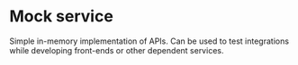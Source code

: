 # Mock service

Simple in-memory implementation of APIs. Can be used to test integrations while developing front-ends or
other dependent services.